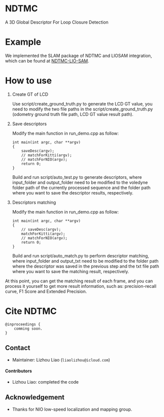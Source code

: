 # NDTMC
A 3D Global Descriptor For Loop Closure Detection

# Example
We implemented the SLAM package of NDTMC and LIOSAM integration, which can be found at [NDTMC-LIO-SAM](https://github.com/SlamCabbage/NDTMC-LIO-SAM).

# How to use

1. Create GT of LCD

    Use script/create_ground_truth.py to generate the LCD GT value, you need to modify the two file paths in the script/create_ground_truth.py (odometry ground truth file path, LCD GT value result path).

2. Save descriptors

    Modify the main function in run_demo.cpp as follow:

    ```
    int main(int argc, char **argv)
    {
        saveDesc(argv);
        // matchForKitti(argv);
        // matchForNIO(argv);
        return 0;
    }

    ```

    Build and run script/auto_test.py to generate descriptors, where input_folder and output_folder need to be modified to the voledyne folder path of the currently processed sequence and the folder path where you want to save the descriptor results, respectively.

3. Descriptors matching

    Modify the main function in run_demo.cpp as follow:

    ```
    int main(int argc, char **argv)
    {
        // saveDesc(argv);
        matchForKitti(argv);
        // matchForNIO(argv);
        return 0;
    }

    ```

    Build and run script/auto_match.py to perform descriptor matching, where input_folder and output_txt need to be modified to the folder path where the descriptor was saved in the previous step and the txt file path where you want to save the matching result, respectively.

At this point, you can get the matching result of each frame, and you can process it yourself to get more result information, such as: precision-recall curve, F1 Score and Extended Precision.

# Cite NDTMC
```
@inproceedings { 
    comming soon.
}
```

## Contact
- Maintainer: Lizhou Liao (`liaolizhou@icloud.com`)
#### Contributors
- Lizhou Liao: completed the code

## Acknowledgement
  - Thanks for NIO low-speed localization and mapping group.

